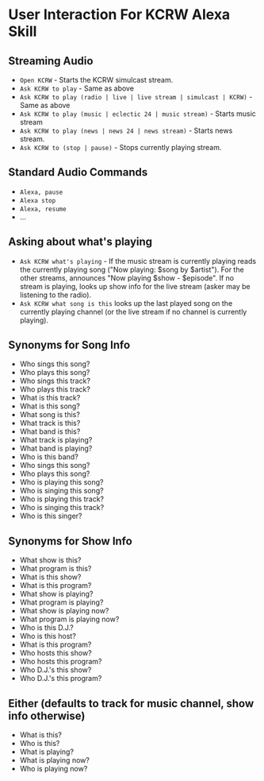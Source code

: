 User Interaction For KCRW Alexa Skill
=====================================

Streaming Audio
---------------

* `Open KCRW` - Starts the KCRW simulcast stream.
* `Ask KCRW to play` - Same as above
* `Ask KCRW to play (radio | live | live stream | simulcast | KCRW)` - Same as above
* `Ask KCRW to play (music | eclectic 24 | music stream)` - Starts music stream
* `Ask KCRW to play (news | news 24 | news stream)` - Starts news stream.
* `Ask KCRW to (stop | pause)` - Stops currently playing stream.


Standard Audio Commands
-----------------------

* `Alexa, pause`
* `Alexa stop`
* `Alexa, resume`
* ...


Asking about what's playing
---------------------------

* `Ask KCRW what's playing` - If the music stream is currently playing reads the currently playing song ("Now playing: $song by $artist"). For the other streams, announces "Now playing $show - $episode". If no stream is playing, looks up show info for the live stream (asker may be listening to the radio).
* `Ask KCRW what song is this` looks up the last played song on the currently playing channel (or the live stream if no channel is currently playing).


Synonyms for Song Info
----------------------

* Who sings this song?
* Who plays this song?
* Who sings this track?
* Who plays this track?
* What is this track?
* What is this song?
* What song is this?
* What track is this?
* What band is this?
* What track is playing?
* What band is playing?
* Who is this band?
* Who sings this song?
* Who plays this song?
* Who is playing this song?
* Who is singing this song?
* Who is playing this track?
* Who is singing this track?
* Who is this singer?


Synonyms for Show Info
----------------------

* What show is this?
* What program is this?
* What is this show?
* What is this program?
* What show is playing?
* What program is playing?
* What show is playing now?
* What program is playing now?
* Who is this D.J.?
* Who is this host?
* What is this program?
* Who hosts this show?
* Who hosts this program?
* Who D.J.'s this show?
* Who D.J.'s this program?


Either (defaults to track for music channel, show info otherwise)
-----------------------------------------------------------------

* What is this?
* Who is this?
* What is playing?
* What is playing now?
* Who is playing now?
